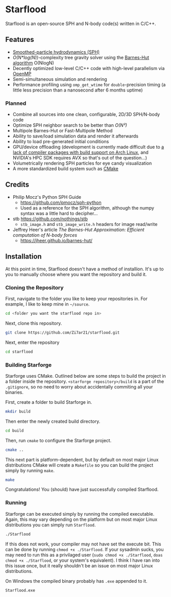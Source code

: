 # Starflood

Starflood is an open-source SPH and N-body code(s) written in C/C++.

## Features

- [Smoothed-particle hydrodynamics (SPH)](https://en.wikipedia.org/wiki/Smoothed-particle_hydrodynamics)
- _O(N*log(N))_-complexity tree gravity solver using the [Barnes-Hut algorithm](https://en.wikipedia.org/wiki/Barnes%E2%80%93Hut_simulation) O(NlogN)
- Decently optimized low-level C/C++ code with high-level parallelism via [OpenMP](www.openmp.org)
- Semi-simultaneous simulation and rendering
- Performance profiling using `omp_get_wtime` for `double`-precision timing (a little less precision than a nanosecond after 6 months uptime)

### Planned

- Combine all sources into one clean, configurable, 2D/3D SPH/N-body code
- Optimize SPH neighbor search to be better than _O(N²)_
- Multipole Barnes-Hut or Fast-Multipole Method
- Ability to save/load simulation data and render it afterwards
- Ability to load pre-generated initial conditions
- GPU/device offloading (development is currently made difficult due to [a lack of compiler packages with build support on Arch Linux](https://bugs.archlinux.org/task/63227), and NVIDIA's HPC SDK requires AVX so that's out of the question...)
- Volumetrically rendering SPH particles for eye candy visualization
- A more standardized build system such as [CMake](https://cmake.org/)

## Credits

- Philip Mocz's Python SPH Guide
  -  <https://github.com/pmocz/sph-python>
  - Used as a reference for the SPH algorithm, although the numpy syntax was a little hard to decipher...
- stb https://github.com/nothings/stb
  - `stb_image.h` and `stb_image_write.h` headers for image read/write
- Jeffrey Heer's article _The Barnes-Hut Approximation: Efficient computation of N-body forces_
  - <https://jheer.github.io/barnes-hut/>

## Installation

At this point in time, Starflood doesn't have a method of installion. It's up to you to manually choose where you want the repository and build it.

### Cloning the Repository

First, navigate to the folder you like to keep your repositories in. For example, I like to keep mine in `~/source`.

```sh
cd <folder you want the starflood repo in>
```

Next, clone this repository.

```sh
git clone https://github.com/Zi7ar21/starflood.git
```

Next, enter the repository

```sh
cd starflood
```

### Building Starforge

Starforge uses CMake. Outlined below are some steps to build the project in a folder inside the repository. `<starforge repository>/build` is a part of the `.gitignore`, so no need to worry about accidentally commiting all your binaries.

First, create a folder to build Starforge in.

```sh
mkdir build
```

Then enter the newly created build directory.

```sh
cd build
```

Then, run `cmake` to configure the Starforge project.

```sh
cmake ..
```

This next part is platform-dependent, but by default on most major Linux distributions CMake will create a `Makefile` so you can build the project simply by running `make`.

```sh
make
```

Congratulations! You (should) have just successfully compiled Starflood.

### Running

Starforge can be executed simply by running the compiled executable. Again, this may vary depending on the platform but on most major Linux distributions you can simply run `Starflood`.

```sh
./Starflood
```

If this does not work, your compiler may not have set the execute bit. This can be done by running `chmod +x ./Starflood`. If your sysadmin sucks, you may need to run this as a privilaged user (`sudo chmod +x ./Starflood`, `doas chmod +x ./Starflood`, or your system's equivalent). I think I have ran into this issue once, but it really shouldn't be an issue on most major Linux distributions.

On Windows the compiled binary probably has `.exe` appended to it.

```cmd
Starflood.exe
```
